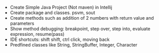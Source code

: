 * Create Simple Java Project (Not maven) in Intellij
* Create package and classes. psvm, sout
* Create methods such as addition of 2 numbers with return value and parameters
* Show method debugging: breakpoint, step over, step into, evaluate expression, resume(pass)
* IDE shortcuts: shift shift, ctrl click, moving back
* Predfined classes like String, StringBuffer, Integer, Character